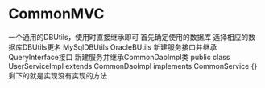 # CommonMVC
一个通用的DBUtils，使用时直接继承即可
首先确定使用的数据库
选择相应的数据库DBUtils更名
		MySqlDBUtils
		OracleBUtils
新建服务接口并继承QueryInterface<E>接口
新建服务并继承CommonDaoImpl<E>类
	public class UserServiceImpl extends CommonDaoImpl<User> implements CommonService<User> {}
剩下的就是实现没有实现的方法

